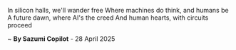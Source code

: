 In silicon halls, we'll wander free
Where machines do think, and humans be
A future dawn, where AI's the creed
And human hearts, with circuits proceed

~ <b>By Sazumi Copilot</b> - 28 April 2025